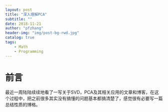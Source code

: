 ```yaml
---
layout: post
title: "深入理解PCA"
subtitle: ""
date: 2018-11-21
author: "pfzhang"
header-img: "img/post-bg-rwd.jpg"
catalog: true
tags:
	- Math
	- Programming
---
```

# 前言

最近一周陆陆续续地看了一写关于SVD，PCA及其相关应用的文章和博客，在这个过程中，把之前很多其实没有搞懂的问题基本都搞清楚了，感觉很有必要写一篇总结性质的博格。

